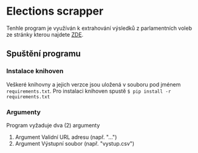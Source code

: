 # Elections scrapper

Tenhle program je využíván k extrahování výsledků z parlamentních voleb ze stránky kterou najdete [ZDE](https://volby.cz/).

## Spuštění programu
### Instalace knihoven
Veškeré knihovny a jejich verzce jsou uložená v souboru pod jménem ```requirements.txt```. Pro instalaci knihoven spustě
```$ pip install -r requirements.txt```
### Argumenty
Program vyžaduje dva (2) argumenty
1. Argument
  Validní URL adresu (např. "...")
2. Argument
  Výstupní soubor (např. "vystup.csv")

